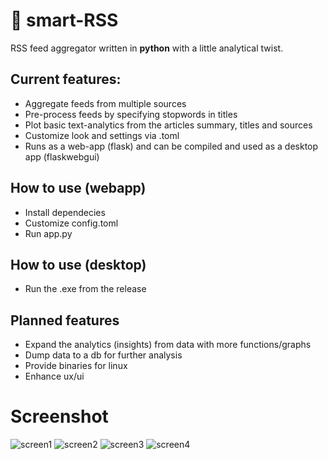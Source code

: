 # 📰 smart-RSS

RSS feed aggregator written in **python** with a little analytical twist. 

## Current features:

- Aggregate feeds from multiple sources
- Pre-process feeds by specifying stopwords in titles
- Plot basic text-analytics from the articles summary, titles and sources
- Customize look and settings via .toml
- Runs as a web-app (flask) and can be compiled and used as a desktop app (flaskwebgui)

## How to use (webapp)
- Install dependecies
- Customize config.toml
- Run app.py

## How to use (desktop)
- Run the .exe from the release

## Planned features
- Expand the analytics (insights) from  data with more functions/graphs
- Dump data to a db for further analysis
- Provide binaries for linux
- Enhance ux/ui


# Screenshot
![screen1](https://github.com/raphael2692/smart-RSS/tree/master/screen/screen1.png?raw=true)
![screen2](https://github.com/raphael2692/smart-RSS/tree/master/screen/screen2.png?raw=true)
![screen3](https://github.com/raphael2692/smart-RSS/tree/master/screen/screen3.png?raw=true)
![screen4](https://github.com/raphael2692/smart-RSS/tree/master/screen/screen4.png?raw=true)
